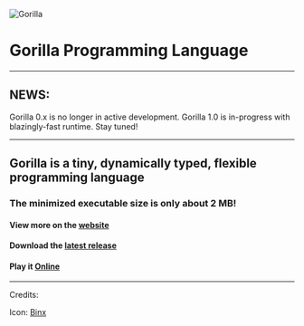![Gorilla](https://i.imgur.com/lX7Vzr0.png)

# Gorilla Programming Language

---

## NEWS:
Gorilla 0.x is no longer in active development. Gorilla 1.0 is in-progress with blazingly-fast runtime. Stay tuned!

---

## Gorilla is a tiny, dynamically typed, flexible programming language

### The minimized executable size is only about 2 MB!

#### View more on the [website](https://snowballsh.me/Gorilla/)

#### Download the [latest release](https://github.com/SnowballSH/Gorilla/releases)

#### Play it [Online](https://snowballsh.me/Gorilla-Playground/)

---

Credits:

Icon: [Binx](https://github.com/Binx-Codes)
